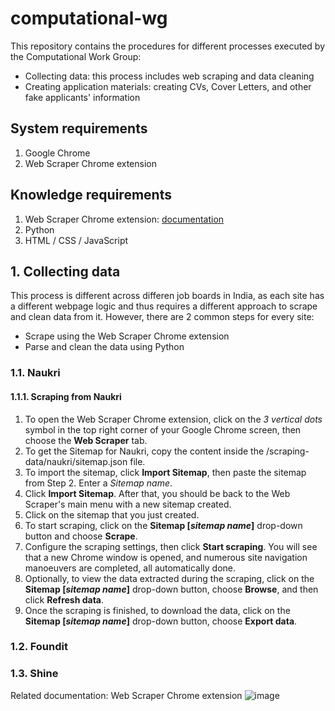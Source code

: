 # computational-wg

This repository contains the procedures for different processes executed by the Computational Work Group:
- Collecting data: this process includes web scraping and data cleaning
- Creating application materials: creating CVs, Cover Letters, and other fake applicants' information

## System requirements
1. Google Chrome
2. Web Scraper Chrome extension
## Knowledge requirements
1. Web Scraper Chrome extension: [documentation](https://github.com/user-attachments/assets/1ec9ea83-08af-4704-91d2-ca490cd5a260)
2. Python
3. HTML / CSS / JavaScript

## 1. Collecting data
This process is different across differen job boards in India, as each site has a different webpage logic and thus requires a different approach to scrape and clean data from it. However, there are 2 common steps for every site:
- Scrape using the Web Scraper Chrome extension
- Parse and clean the data using Python
### 1.1. Naukri
#### 1.1.1. Scraping from Naukri
1. To open the Web Scraper Chrome extension, click on the *3 vertical dots* symbol in the top right corner of your Google Chrome screen, then choose the **Web Scraper** tab.
2. To get the Sitemap for Naukri, copy the content inside the /scraping-data/naukri/sitemap.json file.
3. To import the sitemap, click **Import Sitemap**, then paste the sitemap from Step 2. Enter a *Sitemap name*.
4. Click **Import Sitemap**. After that, you should be back to the Web Scraper's main menu with a new sitemap created.
5. Click on the sitemap that you just created.
6. To start scraping, click on the **Sitemap [*sitemap name*]** drop-down button and choose **Scrape**.
7. Configure the scraping settings, then click **Start scraping**. You will see that a new Chrome window is opened, and numerous site navigation manoeuvers are completed, all automatically done.
8. Optionally, to view the data extracted during the scraping, click on the **Sitemap [*sitemap name*]** drop-down button, choose **Browse**, and then click **Refresh data**.
9. Once the scraping is finished, to download the data, click on the **Sitemap [*sitemap name*]** drop-down button, choose **Export data**.
### 1.2. Foundit
### 1.3. Shine

Related documentation:
Web Scraper Chrome extension
![image](https://github.com/user-attachments/assets/1ec9ea83-08af-4704-91d2-ca490cd5a260)

